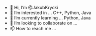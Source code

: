 - 👋 Hi, I’m @JakubKrycki
- 👀 I’m interested in ... C++, Python, Java
- 🌱 I’m currently learning ... Python, Java
- 💞️ I’m looking to collaborate on ...
- 📫 How to reach me ...

<!---
JakubKrycki/JakubKrycki is a ✨ special ✨ repository because its `README.md` (this file) appears on your GitHub profile.
You can click the Preview link to take a look at your changes.
--->
